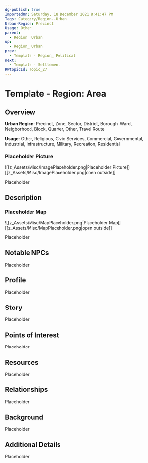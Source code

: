 ```yaml
---
dg-publish: true
ImportedOn: Saturday, 18 December 2021 8:41:47 PM
Tags: Category/Region--Urban
Urban-Region: Precinct
Usage: Other
parent:
  - Region_ Urban
up:
  - Region_ Urban
prev:
  - Template - Region_ Political
next:
  - Template - Settlement
RWtopicId: Topic_27
---
```

# Template - Region: Area
## Overview
**Urban Region**: Precinct, Zone, Sector, District, Borough, Ward, Neigborhood, Block, Quarter, Other, Travel Route

**Usage**: Other, Religious, Civic Services, Commercial, Governmental, Industrial, Infrastructure, Military, Recreation, Residential

### Placeholder Picture
![[z_Assets/Misc/ImagePlaceholder.png\|Placeholder Picture]]
[[z_Assets/Misc/ImagePlaceholder.png\|open outside]]

Placeholder

## Description
### Placeholder Map
![[z_Assets/Misc/MapPlaceholder.png\|Placeholder Map]]
[[z_Assets/Misc/MapPlaceholder.png\|open outside]]

Placeholder

## Notable NPCs
Placeholder

## Profile
Placeholder

## Story
Placeholder

## Points of Interest
Placeholder

## Resources
Placeholder

## Relationships
Placeholder

## Background
Placeholder

## Additional Details
Placeholder


